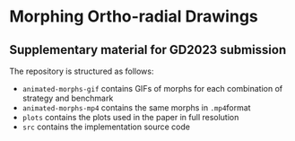 # Morphing Ortho-radial Drawings

## Supplementary material for GD2023 submission

The repository is structured as follows:

- `animated-morphs-gif` contains GIFs of morphs for each combination of strategy and benchmark
- `animated-morphs-mp4` contains the same morphs in `.mp4`format
- `plots` contains the plots used in the paper in full resolution
- `src` contains the implementation source code
